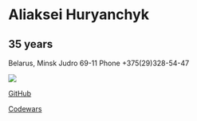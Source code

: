 # **Aliaksei Huryanchyk**

## 35 years

Belarus, Minsk Judro 69-11
Phone +375(29)328-54-47

![](https://sun9-55.userapi.com/c621620/v621620335/529a4/Q1_c3b2LT-k.jpg)

[GitHub](https://github.com/Guru13) 

[Codewars](https://www.codewars.com/users/Guru13)